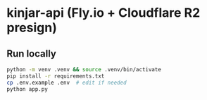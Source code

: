 # kinjar-api (Fly.io + Cloudflare R2 presign)

## Run locally
```bash
python -m venv .venv && source .venv/bin/activate
pip install -r requirements.txt
cp .env.example .env  # edit if needed
python app.py
